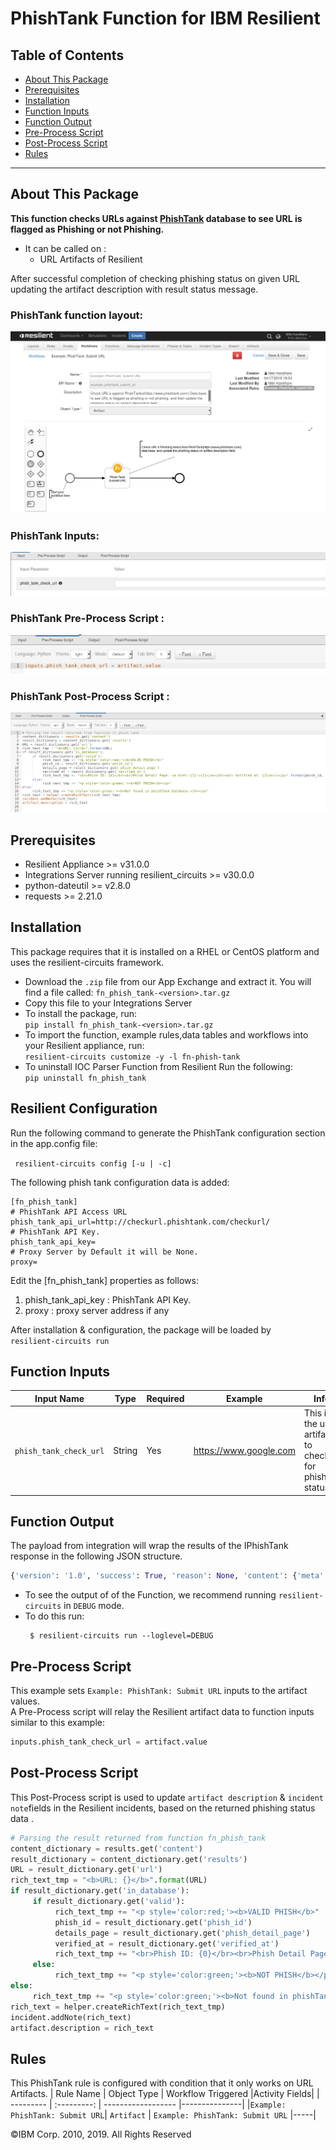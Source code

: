 # PhishTank Function for IBM Resilient  
  
## Table of Contents    
- [About This Package](#about-this-package)  
 - [Prerequisites](#prerequisites)  
 - [Installation](#installation)  
 - [Function Inputs](#function-inputs)  
 - [Function Output](#function-output)  
 - [Pre-Process Script](#pre-process-script)  
 - [Post-Process Script](#post-process-script)  
 - [Rules](#rules)  
 ---  
 ## About This Package  
 
**This function checks URLs against [PhishTank](https://www.phishtank.com/) database to see URL is flagged as Phishing or not Phishing.**
* It can be called on :   
   * URL Artifacts of Resilient   

  
After successful completion of checking phishing status on given URL updating the artifact description with result status message.
  
### PhishTank function layout:  
![screenshot](screenshots/1.png)
    
### PhishTank Inputs:  
![screenshot](screenshots/2.png)  
  
### PhishTank Pre-Process Script :
![screenshot](screenshots/3.png)  
  
### PhishTank Post-Process Script :
![screenshot](screenshots/4.png)

## Prerequisites
* Resilient Appliance >= v31.0.0  
* Integrations Server running resilient_circuits >= v30.0.0
* python-dateutil >= v2.8.0  
* requests >=  2.21.0

## Installation
This package requires that it is installed on a RHEL or CentOS platform and uses the resilient-circuits framework.  
* Download the `.zip` file from our App Exchange and extract it. You will find a file called: `fn_phish_tank-<version>.tar.gz`  
* Copy this file to your Integrations Server  
 * To install the package, run:     
 `pip install fn_phish_tank-<version>.tar.gz`  
 * To import the function, example rules,data tables and workflows into your Resilient	appliance, run:   
   `resilient-circuits customize -y -l fn-phish-tank`    
 * To uninstall IOC Parser Function from Resilient Run the following:    
    `pip uninstall fn_phish_tank`
    
## Resilient Configuration 

Run the following command to generate the PhishTank  configuration section in the app.config file:    
    
` resilient-circuits config [-u | -c]`   

The following phish tank configuration data is added:    
```                   
[fn_phish_tank]
# PhishTank API Access URL
phish_tank_api_url=http://checkurl.phishtank.com/checkurl/
# PhishTank API Key.
phish_tank_api_key=
# Proxy Server by Default it will be None.
proxy=
```  
  Edit the [fn_phish_tank] properties as follows:  
        
 1. phish_tank_api_key : PhishTank API Key. 
 2. proxy : proxy server address if any 
        
After installation & configuration, the package will be loaded by   
`resilient-circuits run`    

## Function Inputs
|Input Name    |Type          |Required  |Example   | Info |  
|---------------|-----------|-----------|----------|--------| 
|`phish_tank_check_url`|  String|Yes |  https://www.google.com| This is the url artifact to checked for phishing status.| 

## Function Output  
The payload from integration will wrap the results of the IPhishTank response in the following JSON structure.    
  
```python  
{'version': '1.0', 'success': True, 'reason': None, 'content': {'meta': {'timestamp': 1555500632000, 'serverid': 'e4934a30', 'status': 'success', 'requestid': '172.31.97.117.5cb70e583f6828.49717798'}, 'results': {'url': 'https://efir.pl/admin/js/ID/Update/', 'in_database': True, 'phish_id': '5988936', 'phish_detail_page': 'http://www.phishtank.com/phish_detail.php?phish_id=5988936', 'verified': True, 'verified_at': 1554733701000, 'valid': True}}, 'raw': '{"meta": {"timestamp": 1555500632000, "serverid": "e4934a30", "status": "success", "requestid": "172.31.97.117.5cb70e583f6828.49717798"}, "results": {"url": "https://efir.pl/admin/js/ID/Update/", "in_database": true, "phish_id": "5988936", "phish_detail_page": "http://www.phishtank.com/phish_detail.php?phish_id=5988936", "verified": true, "verified_at": 1554733701000, "valid": true}}', 'inputs': {'function_inputs': ['http://checkurl.phishtank.com/checkurl/', 'https://efir.pl/admin/js/ID/Update/', '39bee7366bdb32c74d9c328a35f33d83594046b61caea69d7dfc4367f6d9b045']}, 'metrics': {'version': '1.0', 'package': 'fn-phish-tank', 'package_version': '1.0.0', 'host': 'oc3777881733.ibm.com', 'execution_time_ms': 584, 'timestamp': '2019-04-17 17:00:32'}}
```  
* To see the output of  of the  Function, we recommend running `resilient-circuits` in `DEBUG` mode.  
* To do this run:  
    ```  
	 $ resilient-circuits run --loglevel=DEBUG 
	```
## Pre-Process Script  
 
This example sets `Example: PhishTank: Submit URL` inputs to the artifact values.  
A Pre-Process script will relay the Resilient artifact data to function inputs similar to this example:  
```python  
inputs.phish_tank_check_url = artifact.value  
```
## Post-Process Script  
  
This Post-Process script is used to update `artifact description`  & `incident note`fields in the Resilient incidents, based on the returned phishing status data .  
```python
# Parsing the result returned from function fn_phish_tank
content_dictionary = results.get('content')
result_dictionary = content_dictionary.get('results')
URL = result_dictionary.get('url')
rich_text_tmp = "<b>URL: {}</b>".format(URL)
if result_dictionary.get('in_database'):
     if result_dictionary.get('valid'):
          rich_text_tmp += "<p style='color:red;'><b>VALID PHISH</b>"
          phish_id = result_dictionary.get('phish_id')
          details_page = result_dictionary.get('phish_detail_page')
          verified_at = result_dictionary.get('verified_at')
          rich_text_tmp += "<br>Phish ID: {0}</br><br>Phish Detail Page: <a href='{1}'>{1}</a></br><br> Verified at: {2}<br/></p>".format(phish_id, details_page, str(verified_at))
     else:
          rich_text_tmp += "<p style='color:green;'><b>NOT PHISH</b></p>"
else:
     rich_text_tmp += "<p style='color:green;'><b>Not found in phishTank Database.</b></p>"
rich_text = helper.createRichText(rich_text_tmp)
incident.addNote(rich_text)
artifact.description = rich_text
```

## Rules  
This PhishTank rule is configured with condition that it only works on URL Artifacts.
| Rule Name | Object Type | Workflow Triggered |Activity Fields| 
| --------- | :---------: | ------------------ |---------------|
 |`Example: PhishTank: Submit URL`| `Artifact` | `Example: PhishTank: Submit URL` |-----|  

:copyright:IBM Corp. 2010, 2019. All Rights Reserved